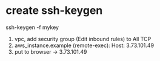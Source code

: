 # create ssh-keygen
ssh-keygen -f mykey

1) vpc, add security group (Edit inbound rules) to All TCP
2) aws_instance.example (remote-exec):   Host: 3.73.101.49
3) put to browser -> 3.73.101.49
